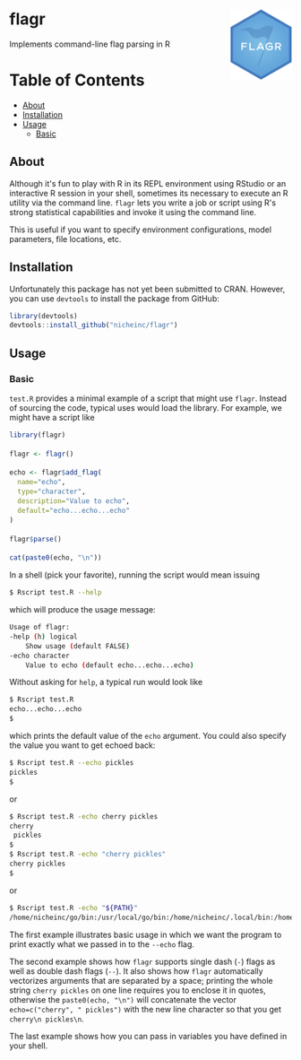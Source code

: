 # flagr <img src="figures/flagr_logo.png" height="125" align="right">
Implements command-line flag parsing in R

# Table of Contents

- [About](#about)
- [Installation](#installation)
- [Usage](#usage)
  - [Basic](#basic)

## About <a name="about"></a>

Although it's fun to play with R in its REPL environment using RStudio or an
interactive R session in your shell, sometimes its necessary to execute an R
utility via the command line. `flagr` lets you write a job or script using R's
strong statistical capabilities and invoke it using the command line.

This is useful if you want to specify environment configurations, model
parameters, file locations, etc.

## Installation <a name="installation"></a>

Unfortunately this package has not yet been submitted to CRAN. However, you can
use `devtools` to install the package from GitHub:

```R
library(devtools)
devtools::install_github("nicheinc/flagr")
```

## Usage <a name="usage"></a>

### Basic <a name="basic"></a>

`test.R` provides a minimal example of a script that might use `flagr`. Instead
of sourcing the code, typical uses would load the library. For example, we
might have a script like

```R
library(flagr)

flagr <- flagr()

echo <- flagr$add_flag(
  name="echo",
  type="character",
  description="Value to echo",
  default="echo...echo...echo"
)

flagr$parse()

cat(paste0(echo, "\n"))
```

In a shell (pick your favorite), running the script would mean issuing

```sh
$ Rscript test.R --help
```

which will produce the usage message:

```sh
Usage of flagr:
-help (h) logical
    Show usage (default FALSE)
-echo character
    Value to echo (default echo...echo...echo)
```

Without asking for `help`, a typical run would look like

```sh
$ Rscript test.R 
echo...echo...echo
$
```
which prints the default value of the `echo` argument. You could also specify
the value you want to get echoed back:

```sh
$ Rscript test.R --echo pickles
pickles
$
```
or
```sh
$ Rscript test.R -echo cherry pickles
cherry
 pickles
$
$ Rscript test.R -echo "cherry pickles"
cherry pickles
$
```
or
```sh
$ Rscript test.R -echo "${PATH}"
/home/nicheinc/go/bin:/usr/local/go/bin:/home/nicheinc/.local/bin:/home/nicheinc/bin:/usr/local/sbin:/usr/local/bin:/usr/sbin:/usr/bin:/sbin:/bin:/usr/games:/usr/local/games:/snap/bin:/home/nicheinc/bin
```

The first example illustrates basic usage in which we want the program to print
exactly what we passed in to the `--echo` flag.

The second example shows how `flagr` supports single dash (`-`) flags as well
as double dash flags (`--`).  It also shows how `flagr` automatically
vectorizes arguments that are separated by a space; printing the whole string
`cherry pickles` on one line requires you to enclose it in quotes, otherwise
the `paste0(echo, "\n")` will concatenate the vector `echo=c("cherry", "
pickles")` with the new line character so that you get `cherry\n pickles\n`.

The last example shows how you can pass in variables you have defined in your
shell.
